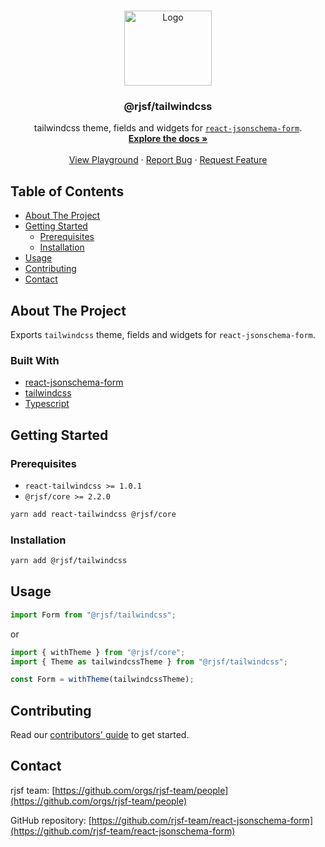 <!-- PROJECT LOGO -->
<br />
<p align="center">
  <a href="https://github.com/rjsf-team/react-jsonschema-form">
    <img src="./react-tailwindcss-logo.png" alt="Logo" width="140" height="120">
  </a>

  <h3 align="center">@rjsf/tailwindcss</h3>

  <p align="center">
  tailwindcss theme, fields and widgets for <a href="https://github.com/mozilla-services/react-jsonschema-form/"><code>react-jsonschema-form</code></a>.
    <br />
    <a href="https://react-jsonschema-form.readthedocs.io/en/latest/"><strong>Explore the docs »</strong></a>
    <br />
    <br />
   <a href="https://rjsf-team.github.io/react-jsonschema-form/">View Playground</a>
    ·
    <a href="https://github.com/rjsf-team/react-jsonschema-form/issues">Report Bug</a>
    ·
    <a href="https://github.com/rjsf-team/react-jsonschema-form/issues">Request Feature</a>
  </p>
</p>

<!-- TABLE OF CONTENTS -->

## Table of Contents

- [About The Project](#about-the-project)
- [Getting Started](#getting-started)
  - [Prerequisites](#prerequisites)
  - [Installation](#installation)
- [Usage](#usage)
- [Contributing](#contributing)
- [Contact](#contact)

<!-- ABOUT THE PROJECT -->

## About The Project

Exports `tailwindcss` theme, fields and widgets for `react-jsonschema-form`.

### Built With

- [react-jsonschema-form](https://github.com/mozilla-services/react-jsonschema-form/)
- [tailwindcss](https://gettailwindcss.com/docs/4.0/)
- [Typescript](https://www.typescriptlang.org/)

<!-- GETTING STARTED -->

## Getting Started

### Prerequisites

- `react-tailwindcss >= 1.0.1`
- `@rjsf/core >= 2.2.0`

```bash
yarn add react-tailwindcss @rjsf/core
```

### Installation

```bash
yarn add @rjsf/tailwindcss
```

## Usage

```js
import Form from "@rjsf/tailwindcss";
```

or

```js
import { withTheme } from "@rjsf/core";
import { Theme as tailwindcssTheme } from "@rjsf/tailwindcss";

const Form = withTheme(tailwindcssTheme);
```

<!-- CONTRIBUTING -->

## Contributing

Read our [contributors' guide](https://react-jsonschema-form.readthedocs.io/en/latest/contributing/) to get started.

<!-- CONTACT -->

## Contact

rjsf team: [https://github.com/orgs/rjsf-team/people](https://github.com/orgs/rjsf-team/people)

GitHub repository: [https://github.com/rjsf-team/react-jsonschema-form](https://github.com/rjsf-team/react-jsonschema-form)

<!-- MARKDOWN LINKS & IMAGES -->
<!-- https://www.markdownguide.org/basic-syntax/#reference-style-links -->

[build-shield]: https://github.com/rjsf-team/react-jsonschema-form/workflows/CI/badge.svg
[build-url]: https://github.com/rjsf-team/react-jsonschema-form/actions
[contributors-shield]: https://img.shields.io/github/contributors/rjsf-team/react-jsonschema-form.svg
[contributors-url]: https://github.com/rjsf-team/react-jsonschema-form/graphs/contributors
[license-shield]: https://img.shields.io/badge/license-Apache%202.0-blue.svg?style=flat-square
[license-url]: https://choosealicense.com/licenses/apache-2.0/
[npm-shield]: https://img.shields.io/npm/v/@rjsf/tailwindcss/latest.svg?style=flat-square
[npm-url]: https://www.npmjs.com/package/@rjsf/tailwindcss
[npm-dl-shield]: https://img.shields.io/npm/dm/@rjsf/tailwindcss.svg?style=flat-square
[npm-dl-url]: https://www.npmjs.com/package/@rjsf/tailwindcss
[product-screenshot]: https://raw.githubusercontent.com/rjsf-team/react-jsonschema-form/59a8206e148474bea854bbb004f624143fbcbac8/packages/tailwindcss/screenshot.png
